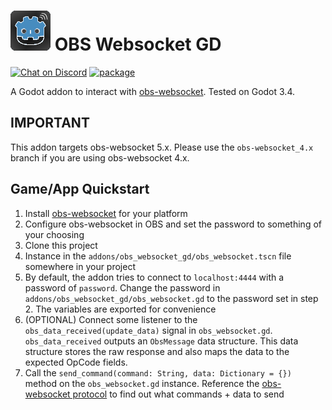 # ![](obs_godot_icon.png) OBS Websocket GD

[![Chat on Discord](https://img.shields.io/discord/853476898071117865?label=chat&logo=discord)](https://discord.gg/6mcdWWBkrr)
[![package](https://img.shields.io/badge/package-1.0.1-blue)](https://www.npmjs.com/package/@sometimes_youwin/obs-websocket-gd)

A Godot addon to interact with [obs-websocket](https://github.com/Palakis/obs-websocket). Tested on Godot 3.4.

## IMPORTANT
This addon targets obs-websocket 5.x. Please use the `obs-websocket_4.x` branch if you are using obs-websocket 4.x.

## Game/App Quickstart
1. Install [obs-websocket](https://github.com/Palakis/obs-websocket) for your platform
2. Configure obs-websocket in OBS and set the password to something of your choosing
3. Clone this project
4. Instance in the `addons/obs_websocket_gd/obs_websocket.tscn` file somewhere in your project
5. By default, the addon tries to connect to `localhost:4444` with a password of `password`. Change the password in `addons/obs_websocket_gd/obs_websocket.gd` to the password set in step 2. The variables are exported for convenience
6. (OPTIONAL) Connect some listener to the `obs_data_received(update_data)` signal in `obs_websocket.gd`. `obs_data_received` outputs an `ObsMessage` data structure. This data structure stores the raw response and also maps the data to the expected OpCode fields.
7. Call the `send_command(command: String, data: Dictionary = {})` method on the `obs_websocket.gd` instance. Reference the [obs-websocket protocol](https://github.com/obsproject/obs-websocket/blob/master/docs/generated/protocol.md) to find out what commands + data to send

